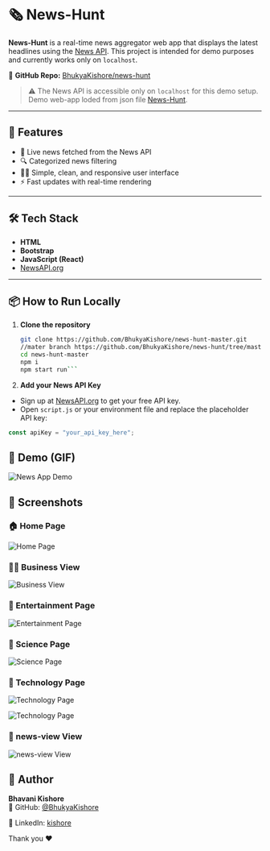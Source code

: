 # 🗞️ News-Hunt

**News-Hunt** is a real-time news aggregator web app that displays the latest headlines using the [News API](https://newsapi.org/). This project is intended for demo purposes and currently works only on `localhost`.

🔗 **GitHub Repo:** [BhukyaKishore/news-hunt](https://github.com/BhukyaKishore/news-hunt)

> ⚠️ The News API is accessible only on `localhost` for this demo setup.
>  Demo web-app loded from json file [News-Hunt](https://bhukyakishore.github.io/news-hunt/).

---

## 📌 Features

- 📰 Live news fetched from the News API
- 🔍 Categorized  news filtering
- 🧑‍💻 Simple, clean, and responsive user interface
- ⚡ Fast updates with real-time rendering

---

## 🛠️ Tech Stack

- **HTML**  
- **Bootstrap**  
- **JavaScript (React)**  
- [NewsAPI.org](https://newsapi.org/)

---

## 📦 How to Run Locally

1. **Clone the repository**
   ```bash
   git clone https://github.com/BhukyaKishore/news-hunt-master.git
   //mater branch https://github.com/BhukyaKishore/news-hunt/tree/master
   cd news-hunt-master
   npm i
   npm start run```
 2. **Add your News API Key**

- Sign up at [NewsAPI.org](https://newsapi.org/) to get your free API key.
- Open `script.js` or your environment file and replace the placeholder API key:

```javascript
const apiKey = "your_api_key_here";
````
## 🎥 Demo (GIF)

![News App Demo](assets/photos/video1.gif)

## 📸 Screenshots

### 🏠 Home Page
![Home Page](assets/photos/photo1.png)

### 👨‍✈️ Business View
![Business View](assets/photos/photo2.png)

### 🎠 Entertainment Page
![Entertainment Page](assets/photos/photo3.png)

### 🔬 Science Page
![Science Page](assets/photos/photo4.png)

### 🤖 Technology Page
![Technology Page](assets/photos/photo5.png)

![Technology Page](assets/photos/photo6.png)

### 📄 news-view View
![news-view View](assets/photos/photo7.png)

## 👤 Author

**Bhavani Kishore**  
💼 GitHub: [@BhukyaKishore](https://github.com/BhukyaKishore)

📝 LinkedIn: [kishore](https://www.linkedin.com/in/kishore-bhukya/) 


Thank you ❤️

